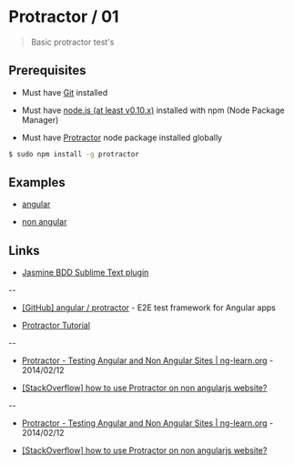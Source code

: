 # Protractor / 01 

> Basic protractor test's


## Prerequisites

* Must have [Git](http://git-scm.com/) installed

* Must have [node.js (at least v0.10.x)](http://nodejs.org/) installed with npm (Node Package Manager)

* Must have [Protractor](http://angular.github.io/protractor) node package installed globally

```bash
$ sudo npm install -g protractor
```


## Examples

* [angular](angular)

* [non angular](non-angular)


## Links

* [Jasmine BDD Sublime Text plugin](https://sublime.wbond.net/packages/Jasmine%20BDD)

--

* [[GitHub] angular / protractor](https://github.com/angular/protractor) - E2E test framework for Angular apps

* [Protractor Tutorial](https://angular.github.io/protractor/#/tutorial)

--

* [Protractor - Testing Angular and Non Angular Sites | ng-learn.org](http://ng-learn.org/2014/02/Protractor_Testing_With_Angular_And_Non_Angular_Sites/) - 2014/02/12

* [[StackOverflow] how to use Protractor on non angularjs website?](https://stackoverflow.com/questions/20927652/how-to-use-protractor-on-non-angularjs-website)

--

* [Protractor - Testing Angular and Non Angular Sites | ng-learn.org](http://ng-learn.org/2014/02/Protractor_Testing_With_Angular_And_Non_Angular_Sites/) - 2014/02/12

* [[StackOverflow] how to use Protractor on non angularjs website?](https://stackoverflow.com/questions/20927652/how-to-use-protractor-on-non-angularjs-website)
